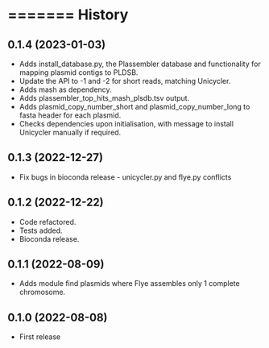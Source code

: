 =======
History
=======

0.1.4 (2023-01-03)
------------------

* Adds install_database.py, the Plassembler database and functionality for mapping plasmid contigs to PLDSB.
* Update the API to -1 and -2 for short reads, matching Unicycler.
* Adds mash as dependency.
* Adds plassembler_top_hits_mash_plsdb.tsv output.
* Adds plasmid_copy_number_short and plasmid_copy_number_long to fasta header for each plasmid.
* Checks dependencies upon initialisation, with message to install Unicycler manually if required.

0.1.3 (2022-12-27)
------------------

* Fix bugs in bioconda release - unicycler.py and flye.py conflicts

0.1.2 (2022-12-22)
------------------

* Code refactored.
* Tests added.
* Bioconda release.

0.1.1 (2022-08-09)
------------------

* Adds module find plasmids where Flye assembles only 1 complete chromosome.


0.1.0 (2022-08-08)
------------------

* First release

